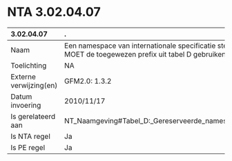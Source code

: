 # NTA 3.02.04.07

 3.02.04.07 | . 
 :--- | :--- 
 Naam | Een namespace van internationale specificatie stellende partijen MOET de toegewezen prefix uit tabel D gebruiken 
 Toelichting | NA 
 Externe verwijzing(en) | GFM2.0: 1.3.2 
 Datum invoering | 2010/11/17 
 Is gerelateerd aan | NT_Naamgeving#Tabel_D:_Gereserveerde_namespaces_en_prefixes 
 Is NTA regel | Ja 
 Is PE regel | Ja 
